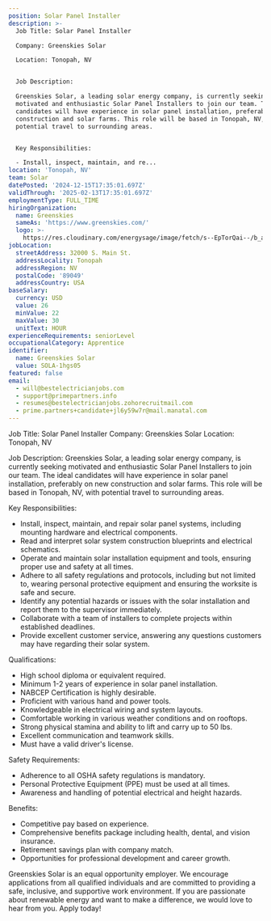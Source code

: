 ```yaml
---
position: Solar Panel Installer
description: >-
  Job Title: Solar Panel Installer

  Company: Greenskies Solar

  Location: Tonopah, NV


  Job Description:

  Greenskies Solar, a leading solar energy company, is currently seeking
  motivated and enthusiastic Solar Panel Installers to join our team. The ideal
  candidates will have experience in solar panel installation, preferably on new
  construction and solar farms. This role will be based in Tonopah, NV, with
  potential travel to surrounding areas.


  Key Responsibilities:

  - Install, inspect, maintain, and re...
location: 'Tonopah, NV'
team: Solar
datePosted: '2024-12-15T17:35:01.697Z'
validThrough: '2025-02-13T17:35:01.697Z'
employmentType: FULL_TIME
hiringOrganization:
  name: Greenskies
  sameAs: 'https://www.greenskies.com/'
  logo: >-
    https://res.cloudinary.com/energysage/image/fetch/s--EpTorQai--/b_auto,c_pad,f_auto,h_200,q_auto,w_200/https://es-media-prod.s3.amazonaws.com/media/supplier/logo/source/Greenskies_Clean_Focus_Company.jpg
jobLocation:
  streetAddress: 32000 S. Main St.
  addressLocality: Tonopah
  addressRegion: NV
  postalCode: '89049'
  addressCountry: USA
baseSalary:
  currency: USD
  value: 26
  minValue: 22
  maxValue: 30
  unitText: HOUR
experienceRequirements: seniorLevel
occupationalCategory: Apprentice
identifier:
  name: Greenskies Solar
  value: SOLA-1hgs05
featured: false
email:
  - will@bestelectricianjobs.com
  - support@primepartners.info
  - resumes@bestelectricianjobs.zohorecruitmail.com
  - prime.partners+candidate+jl6y59w7r@mail.manatal.com
---
```




Job Title: Solar Panel Installer
Company: Greenskies Solar
Location: Tonopah, NV

Job Description:
Greenskies Solar, a leading solar energy company, is currently seeking motivated and enthusiastic Solar Panel Installers to join our team. The ideal candidates will have experience in solar panel installation, preferably on new construction and solar farms. This role will be based in Tonopah, NV, with potential travel to surrounding areas.

Key Responsibilities:
- Install, inspect, maintain, and repair solar panel systems, including mounting hardware and electrical components.
- Read and interpret solar system construction blueprints and electrical schematics.
- Operate and maintain solar installation equipment and tools, ensuring proper use and safety at all times.
- Adhere to all safety regulations and protocols, including but not limited to, wearing personal protective equipment and ensuring the worksite is safe and secure.
- Identify any potential hazards or issues with the solar installation and report them to the supervisor immediately.
- Collaborate with a team of installers to complete projects within established deadlines.
- Provide excellent customer service, answering any questions customers may have regarding their solar system.

Qualifications:
- High school diploma or equivalent required.
- Minimum 1-2 years of experience in solar panel installation.
- NABCEP Certification is highly desirable.
- Proficient with various hand and power tools.
- Knowledgeable in electrical wiring and system layouts.
- Comfortable working in various weather conditions and on rooftops.
- Strong physical stamina and ability to lift and carry up to 50 lbs.
- Excellent communication and teamwork skills.
- Must have a valid driver's license.

Safety Requirements:
- Adherence to all OSHA safety regulations is mandatory.
- Personal Protective Equipment (PPE) must be used at all times.
- Awareness and handling of potential electrical and height hazards.

Benefits:
- Competitive pay based on experience.
- Comprehensive benefits package including health, dental, and vision insurance.
- Retirement savings plan with company match.
- Opportunities for professional development and career growth.

Greenskies Solar is an equal opportunity employer. We encourage applications from all qualified individuals and are committed to providing a safe, inclusive, and supportive work environment. If you are passionate about renewable energy and want to make a difference, we would love to hear from you. Apply today!